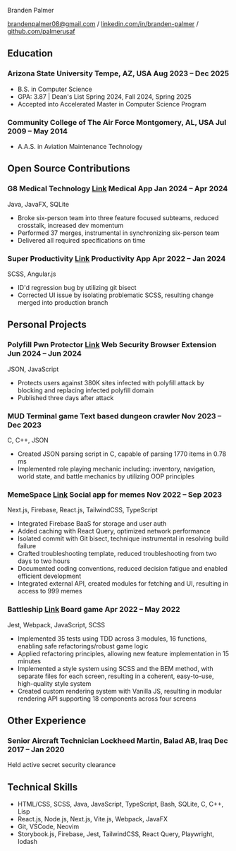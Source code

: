 <link rel="stylesheet" type="text/css" href="resume.css">

<span class="name">Branden Palmer</span>

<span class="info"> [brandenpalmer08@gmail.com](mailto:brandenpalmer08@gmail.com) \/
[linkedin.com/in/branden-palmer](https://linkedin.com/in/branden-palmer) \/
[github.com/palmerusaf](https://github.com/palmerusaf) </span>

## Education

### Arizona State University <location>Tempe, AZ, USA</location> <time>Aug 2023 – Dec 2025</time>

- B.S. in Computer Science
- GPA: 3.87 | Dean's List Spring 2024, Fall 2024, Spring 2025
- Accepted into Accelerated Master in Computer Science Program

### Community College of The Air Force <location>Montgomery, AL, USA</location> <time>Jul 2009 – May 2014 </time>

- A.A.S. in Aviation Maintenance Technology

## Open Source Contributions

### G8 Medical Technology <location>[Link](https://github.com/Code-Level-Beard/ASU-CSE-360-G8)</location> <desc>Medical App</desc> <time>Jan 2024 – Apr 2024</time>

<skills>Java, JavaFX, SQLite</skills>

- Broke six-person team into three feature focused subteams, reduced crosstalk, increased dev momentum
- Performed 37 merges, instrumental in synchronizing six-person team
- Delivered all required specifications on time

### Super Productivity <location>[Link](https://super-productivity.com)</location> <desc>Productivity App</desc> <time>Apr 2022 – Jan 2024</time>

<skills>SCSS, Angular.js</skills>

- ID'd regression bug by utilizing git bisect
- Corrected UI issue by isolating problematic SCSS, resulting change merged into production branch

## Personal Projects

### Polyfill Pwn Protector <location>[Link](https://github.com/palmerusaf/polyfill-pwn-protector)</location> <desc>Web Security Browser Extension</desc> <time>Jun 2024 – Jun 2024 </time>

<skills>JSON, JavaScript</skills>

- Protects users against 380K sites infected with polyfill attack by blocking and replacing infected polyfill domain
- Published three days after attack

### MUD Terminal game <desc>Text based dungeon crawler</desc> <time>Nov 2023 – Dec 2023 </time>

<skills>C, C++, JSON</skills>

- Created JSON parsing script in C, capable of parsing 1770 items in 0.78 ms
- Implemented role playing mechanic including: inventory, navigation, world state, and battle mechanics by
  utilizing OOP principles

### MemeSpace <location>[Link](https://github.com/palmerusaf/memespace)</location> <desc>Social app for memes</desc> <time>Nov 2022 – Sep 2023 </time>

<skills> Next.js, Firebase, React.js, TailwindCSS, TypeScript </skills>

- Integrated Firebase BaaS for storage and user auth
- Added caching with React Query, optimized network performance
- Isolated commit with Git bisect, technique instrumental in resolving build failure
- Crafted troubleshooting template, reduced troubleshooting from two days to two hours
- Documented coding conventions, reduced decision fatigue and enabled efficient development
- Integrated external API, created modules for fetching and UI, resulting in access to 999 memes

### Battleship <location>[Link](https://github.com/palmerusaf/battle-ship)</location> <desc>Board game</desc> <time>Apr 2022 – May 2022 </time>

<skills>Jest, Webpack, JavaScript, SCSS</skills>

- Implemented 35 tests using TDD across 3 modules, 16 functions, enabling safe refactorings/robust game logic
- Applied refactoring principles, allowing new feature implementation in 15 minutes
- Implemented a style system using SCSS and the BEM method, with separate files for each screen, resulting in a coherent, easy-to-use, high-quality style system
- Created custom rendering system with Vanilla JS, resulting in modular rendering API supporting 18 components across four screens

## Other Experience

### Senior Aircraft Technician <location>Lockheed Martin, Balad AB, Iraq</location> <time>Dec 2017 – Jan 2020</time>

<skills>Held active secret security clearance</skills>

## Technical Skills

- HTML/CSS, SCSS, Java, JavaScript, TypeScript, Bash, SQLite, C, C++, Lisp
- React.js, Node.js, Next.js, Vite.js, Webpack, JavaFX
- Git, VSCode, Neovim
- Storybook.js, Firebase, Jest, TailwindCSS, React Query, Playwright, lodash
